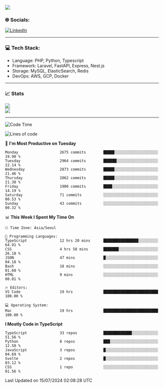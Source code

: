 <!--[![](https://visitcount.itsvg.in/api?id=jin-wk&icon=7&color=12)](https://visitcount.itsvg.in)-->
<!--[![Hits](https://hits.seeyoufarm.com/api/count/incr/badge.svg?url=https%3A%2F%2Fgithub.com%2Fjin-wk&count_bg=%235F625C&title_bg=%23555555&icon=github.svg&icon_color=%23E7E7E7&title=Hits&edge_flat=false)](https://hits.seeyoufarm.com)-->
![](https://komarev.com/ghpvc/?username=jin-wk&color=lightgrey&style=for-the-badge)

### 🌐 Socials:
[![LinkedIn](https://img.shields.io/badge/LinkedIn-%230077B5.svg?logo=linkedin&logoColor=white)](https://linkedin.com/in/jinwook-lee-242625241) 

---

### 💻 Tech Stack:
  - Language: PHP, Python, Typescript
  - Framework: Laravel, FastAPI, Express, Nest.js
  - Storage: MySQL, ElasticSearch, Redis
  - DevOps: AWS, GCP, Docker

---

### 📈 Stats
![](https://github-readme-stats.vercel.app/api?username=jin-wk&theme=dark&hide_border=true&include_all_commits=true&count_private=true)<br/>
![](https://github-readme-streak-stats.herokuapp.com/?user=jin-wk&theme=dark&hide_border=true)<br/>

---

<!--START_SECTION:waka-->
![Code Time](http://img.shields.io/badge/Code%20Time-1%2C568%20hrs%2027%20mins-blue)

![Lines of code](https://img.shields.io/badge/From%20Hello%20World%20I%27ve%20Written-3.6%20million%20lines%20of%20code-blue)

📅 **I'm Most Productive on Tuesday** 

```text
Monday                   2675 commits        █████░░░░░░░░░░░░░░░░░░░░   19.98 % 
Tuesday                  2964 commits        ██████░░░░░░░░░░░░░░░░░░░   22.14 % 
Wednesday                2873 commits        █████░░░░░░░░░░░░░░░░░░░░   21.46 % 
Thursday                 2862 commits        █████░░░░░░░░░░░░░░░░░░░░   21.38 % 
Friday                   1900 commits        ████░░░░░░░░░░░░░░░░░░░░░   14.19 % 
Saturday                 71 commits          ░░░░░░░░░░░░░░░░░░░░░░░░░   00.53 % 
Sunday                   43 commits          ░░░░░░░░░░░░░░░░░░░░░░░░░   00.32 % 
```


📊 **This Week I Spent My Time On** 

```text
🕑︎ Time Zone: Asia/Seoul

💬 Programming Languages: 
TypeScript               12 hrs 20 mins      ████████████████░░░░░░░░░   64.91 % 
CSS                      4 hrs 58 mins       ███████░░░░░░░░░░░░░░░░░░   26.18 % 
JSON                     47 mins             █░░░░░░░░░░░░░░░░░░░░░░░░   04.18 % 
Bash                     18 mins             ░░░░░░░░░░░░░░░░░░░░░░░░░   01.60 % 
HTML                     9 mins              ░░░░░░░░░░░░░░░░░░░░░░░░░   00.81 % 

🔥 Editors: 
VS Code                  19 hrs              █████████████████████████   100.00 % 

💻 Operating System: 
Mac                      19 hrs              █████████████████████████   100.00 % 
```

**I Mostly Code in TypeScript** 

```text
TypeScript               33 repos            █████████████░░░░░░░░░░░░   51.56 % 
Python                   8 repos             ███░░░░░░░░░░░░░░░░░░░░░░   12.50 % 
JavaScript               3 repos             █░░░░░░░░░░░░░░░░░░░░░░░░   04.69 % 
Svelte                   2 repos             █░░░░░░░░░░░░░░░░░░░░░░░░   03.12 % 
CSS                      1 repo              ░░░░░░░░░░░░░░░░░░░░░░░░░   01.56 % 
```




 Last Updated on 15/07/2024 02:08:28 UTC
<!--END_SECTION:waka-->
